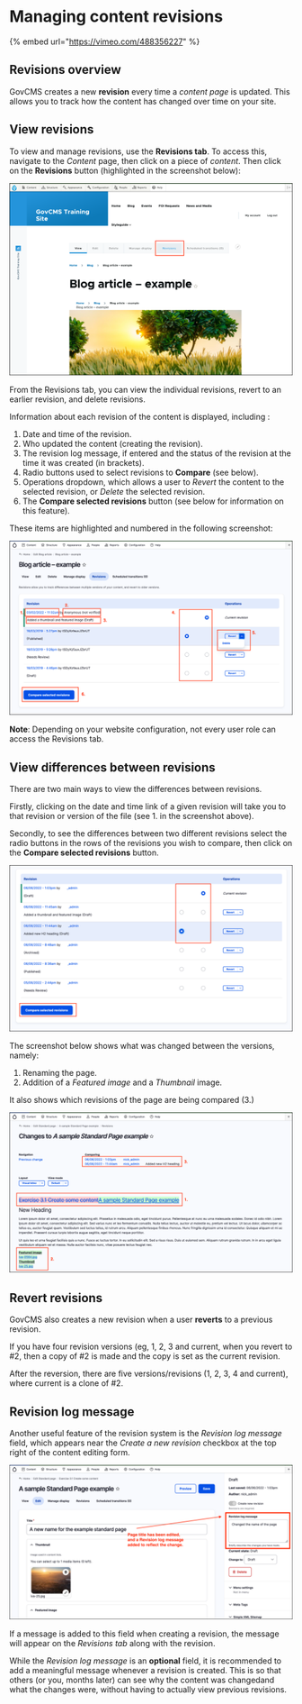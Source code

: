 # Managing content revisions

{% embed url="https://vimeo.com/488356227" %}

## Revisions overview

GovCMS creates a new **revision** every time a _content page_ is updated. This allows you to track how the content has changed over time on your site.

## View revisions

To view and manage revisions, use the **Revisions tab**. To access this, navigate to the _Content_ page, then click on a piece of _content_. Then click on the **Revisions** button \(highlighted in the screenshot below\):

![Image of Revisions menu item](../.gitbook/assets/Unit-4-Revisions-View-1.png)

From the Revisions tab, you can view the individual revisions, revert to an earlier revision, and delete revisions.

Information about each revision of the content is displayed, including :

1. Date and time of the revision.
2. Who updated the content \(creating the revision\).
3. The revision log message, if entered and the status of the revision at the time it was created \(in brackets\).
4. Radio buttons used to select revisions to **Compare** \(see below\).
5. Operations dropdown, which allows a user to _Revert_ the content to the selected revision, or _Delete_ the selected revision.
6. The **Compare selected revisions** button \(see below for information on this feature\).

These items are highlighted and numbered in the following screenshot:

![Image of Revision information](../.gitbook/assets/Unit-4-Revisions-2.png)

**Note**: Depending on your website configuration, not every user role can access the Revisions tab.

## View differences between revisions

There are two main ways to view the differences between revisions.

Firstly, clicking on the date and time link of a given revision will take you to that revision or version of the file \(see 1. in the screenshot above\).

Secondly, to see the differences between two different revisions select the radio buttons in the rows of the revisions you wish to compare, then click on the **Compare selected revisions** button.

![Image of compare revisions with radio buttons](../.gitbook/assets/Unit-4-Revisions-3.png)

The screenshot below shows what was changed between the versions, namely:

1. Renaming the page.
2. Addition of a _Featured image_ and a _Thumbnail_ image.

It also shows which revisions of the page are being compared \(3.\)

![Image of Revisions what has changed](../.gitbook/assets/Unit-4-Revisions-4.png)

## Revert revisions

GovCMS also creates a new revision when a user **reverts** to a previous revision. 

If you have four revision versions \(eg, 1, 2, 3 and current, when you revert to \#2, then a copy of \#2 is made and the copy is set as the current revision. 

After the reversion, there are five versions/revisions \(1, 2, 3, 4 and current\), where current is a clone of \#2.

## Revision log message

Another useful feature of the revision system is the _Revision log message_ field, which appears near the _Create a new revision_ checkbox at the top right of the content editing form. 

![Image highlight Revision log message](../.gitbook/assets/Unit-4-Revisions-5.png)

If a message is added to this field when creating a revision, the message will appear on the _Revisions tab_ along with the revision. 

While the _Revision log message_ is an **optional** field, it is recommended to add a meaningful message whenever a revision is created. This is so that others \(or you, months later\) can see why the content was changedand what the changes were, without having to actually view previous revisions.
